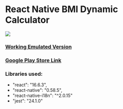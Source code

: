 # React Native BMI Dynamic Calculator
![](https://lh3.googleusercontent.com/snGunrg1XVm6RLSBL18TRZCEIWHRF8c3OZVl0DEnh48nr2FU3rgK6sW75sG3jBmbDlg=w720-h310-rw)
### [Working Emulated Version](https://snack.expo.io/@gemanepa/imcalcworkingversion "Working Emulated Version")

### [Google Play Store Link](https://play.google.com/store/apps/details?id=com.gemanepa.imcalc "Google Play Store Link")
### Libraries used:
- "react": "16.6.3",
- "react-native": "0.58.5",
-  "react-native-i18n": "^2.0.15"
- "jest": "24.1.0"